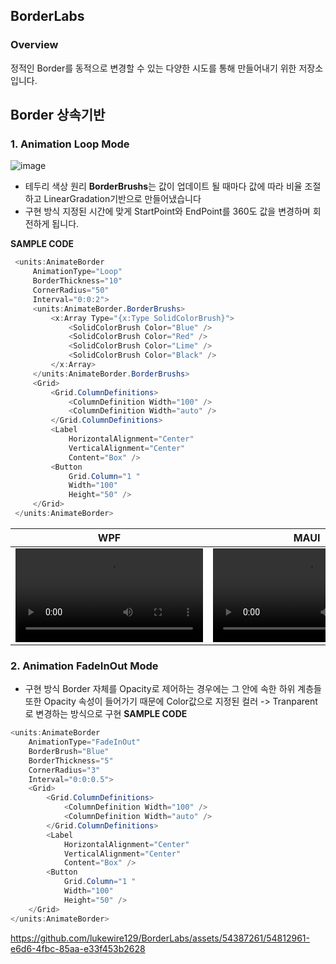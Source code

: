 ## BorderLabs

### Overview
정적인 Border를 동적으로 변경할 수 있는 다양한 시도를 통해 만들어내기 위한 저장소입니다.

## Border 상속기반
### 1. Animation Loop Mode

 ![image](https://github.com/lukewire129/BorderLabs/assets/54387261/986ebfc1-9cb1-462a-8356-3867634c7b38)

- 테두리 색상 원리
 **BorderBrushs**는 값이 업데이트 될 때마다 값에 따라 비율 조절하고 LinearGradation기반으로 만들어냈습니다
- 구현 방식
  지정된 시간에 맞게 StartPoint와 EndPoint를 360도 값을 변경하며 회전하게 됩니다.

**SAMPLE CODE**
```csharp
 <units:AnimateBorder
     AnimationType="Loop"
     BorderThickness="10"
     CornerRadius="50"
     Interval="0:0:2">
     <units:AnimateBorder.BorderBrushs>
         <x:Array Type="{x:Type SolidColorBrush}">
             <SolidColorBrush Color="Blue" />
             <SolidColorBrush Color="Red" />
             <SolidColorBrush Color="Lime" />
             <SolidColorBrush Color="Black" />
         </x:Array>
     </units:AnimateBorder.BorderBrushs>
     <Grid>
         <Grid.ColumnDefinitions>
             <ColumnDefinition Width="100" />
             <ColumnDefinition Width="auto" />
         </Grid.ColumnDefinitions>
         <Label
             HorizontalAlignment="Center"
             VerticalAlignment="Center"
             Content="Box" />
         <Button
             Grid.Column="1 "
             Width="100"
             Height="50" />
     </Grid>
 </units:AnimateBorder>
```

| WPF | MAUI |
|:----:|:----:|
|<video src="https://github.com/lukewire129/BorderLabs/assets/54387261/b8ea25e6-f5ac-4815-a405-cf821a8180b0"/> | <video src="https://github.com/lukewire129/BorderLabs/assets/54387261/4da23973-d2ba-4bc6-ac79-4331ed325eca"/>|

### 2. Animation FadeInOut Mode
- 구현 방식
  Border 자체를 Opacity로 제어하는 경우에는 그 안에 속한 하위 계층들 또한 Opacity 속성이 들어가기 때문에 Color값으로 지정된 컬러 -> Tranparent로 변경하는 방식으로 구현
**SAMPLE CODE**
```csharp
<units:AnimateBorder
    AnimationType="FadeInOut"
    BorderBrush="Blue"
    BorderThickness="5"
    CornerRadius="3"
    Interval="0:0:0.5">
    <Grid>
        <Grid.ColumnDefinitions>
            <ColumnDefinition Width="100" />
            <ColumnDefinition Width="auto" />
        </Grid.ColumnDefinitions>
        <Label
            HorizontalAlignment="Center"
            VerticalAlignment="Center"
            Content="Box" />
        <Button
            Grid.Column="1 "
            Width="100"
            Height="50" />
    </Grid>
</units:AnimateBorder>
```
https://github.com/lukewire129/BorderLabs/assets/54387261/54812961-e6d6-4fbc-85aa-e33f453b2628

